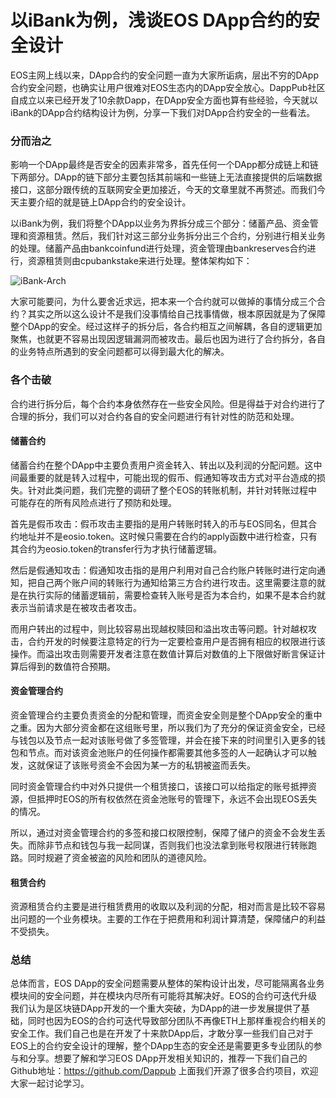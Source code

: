 # 以iBank为例，浅谈EOS DApp合约的安全设计

EOS主网上线以来，DApp合约的安全问题一直为大家所诟病，层出不穷的DApp合约安全问题，也确实让用户很难对EOS生态内的DApp安全放心。DappPub社区自成立以来已经开发了10余款Dapp，在DApp安全方面也算有些经验，今天就以iBank的DApp合约结构设计为例，分享一下我们对DApp合约安全的一些看法。

### 分而治之

影响一个DApp最终是否安全的因素非常多，首先任何一个DApp都分成链上和链下两部分。DApp的链下部分主要包括其前端和一些链上无法直接提供的后端数据接口，这部分跟传统的互联网安全更加接近，今天的文章里就不再赘述。而我们今天主要介绍的就是链上DApp合约的安全设计。

以iBank为例，我们将整个DApp以业务为界拆分成三个部分：储蓄产品、资金管理和资源租赁。然后，我们针对这三部分业务拆分出三个合约，分别进行相关业务的处理。储蓄产品由bankcoinfund进行处理，资金管理由bankreserves合约进行，资源租赁则由cpubankstake来进行处理。整体架构如下：

![iBank-Arch](https://raw.githubusercontent.com/Dappub/DAPPDevNotes/master/img/iBank-Arch.png)

大家可能要问，为什么要舍近求远，把本来一个合约就可以做掉的事情分成三个合约？其实之所以这么设计不是我们没事情给自己找事情做，根本原因就是为了保障整个DApp的安全。经过这样子的拆分后，各合约相互之间解耦，各自的逻辑更加聚焦，也就更不容易出现因逻辑漏洞而被攻击。最后也因为进行了合约拆分，各自的业务特点所遇到的安全问题都可以得到最大化的解决。

### 各个击破

合约进行拆分后，每个合约本身依然存在一些安全风险。但是得益于对合约进行了合理的拆分，我们可以对合约各自的安全问题进行有针对性的防范和处理。

#### 储蓄合约

储蓄合约在整个DApp中主要负责用户资金转入、转出以及利润的分配问题。这中间最重要的就是转入过程中，可能出现的假币、假通知等攻击方式对平台造成的损失。针对此类问题，我们完整的调研了整个EOS的转账机制，并针对转账过程中可能存在的所有风险点进行了预防和处理。

首先是假币攻击：假币攻击主要指的是用户转账时转入的币与EOS同名，但其合约地址并不是eosio.token。这时候只需要在合约的apply函数中进行检查，只有其合约为eosio.token的transfer行为才执行储蓄逻辑。

然后是假通知攻击：假通知攻击指的是用户利用对自己合约账户转账时进行定向通知，把自己两个账户间的转账行为通知给第三方合约进行攻击。这里需要注意的就是在执行实际的储蓄逻辑前，需要检查转入账号是否为本合约，如果不是本合约就表示当前请求是在被攻击者攻击。

而用户转出的过程中，则比较容易出现越权赎回和溢出攻击等问题。针对越权攻击，合约开发的时候要注意特定的行为一定要检查用户是否拥有相应的权限进行该操作。而溢出攻击则需要开发者注意在数值计算后对数值的上下限做好断言保证计算后得到的数值符合预期。

#### 资金管理合约

资金管理合约主要负责资金的分配和管理，而资金安全则是整个DApp安全的重中之重。因为大部分资金都在这组账号里，所以我们为了充分的保证资金安全，已经与钱包以及节点一起对该账号做了多签管理，并会在接下来的时间里引入更多的钱包和节点。而对该资金池账户的任何操作都需要其他多签的人一起确认才可以触发，这就保证了该账号资金不会因为某一方的私钥被盗而丢失。

同时资金管理合约中对外只提供一个租赁接口，该接口可以给指定的账号抵押资源，但抵押时EOS的所有权依然在资金池账号的管理下，永远不会出现EOS丢失的情况。

所以，通过对资金管理合约的多签和接口权限控制，保障了储户的资金不会发生丢失。而除非节点和钱包与我一起同谋，否则我们也没法拿到账号权限进行转账跑路。同时规避了资金被盗的风险和团队的道德风险。

#### 租赁合约

资源租赁合约主要是进行租赁费用的收取以及利润的分配，相对而言是比较不容易出问题的一个业务模块。主要的工作在于把费用和利润计算清楚，保障储户的利益不受损失。

### 总结

总体而言，EOS DApp的安全问题需要从整体的架构设计出发，尽可能隔离各业务模块间的安全问题，并在模块内尽所有可能将其解决好。EOS的合约可迭代升级我们认为是区块链DApp开发的一个重大突破，为DApp的进一步发展提供了基础，同时也因为EOS的合约可迭代导致部分团队不再像ETH上那样重视合约相关的安全工作。我们自己也是在开发了十来款DApp后，才敢分享一些我们自己对于EOS上的合约安全设计的理解，整个DApp生态的安全还是需要更多专业团队的参与和分享。想要了解和学习EOS DApp开发相关知识的，推荐一下我们自己的Github地址：https://github.com/Dappub 上面我们开源了很多合约项目，欢迎大家一起讨论学习。